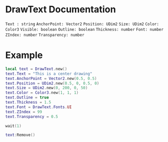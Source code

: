 # DrawText Documentation

```Text : string```
```AnchorPoint: Vector2```
```Position: UDim2```
```Size: UDim2```
```Color: Color3```
```Visible: boolean```
```Outline: boolean```
```Thickness: number```
```Font: number```
```ZIndex: number```
```Transparency: number```

# Example

```lua
local text = DrawText.new()
text.Text = "This is a center drawing"
text.AnchorPoint = Vector2.new(0.5, 0.5)
text.Position = UDim2.new(0.5, 0, 0.5, 0)
text.Size = UDim2.new(0, 200, 0, 50)
text.Color = Color3.new(1, 1, 1)
text.Outline = true
text.Thickness = 1.5
text.Font = DrawText.Fonts.UI
text.ZIndex = 99
text.Transparency = 0.5

wait(1)

text:Remove()

```
